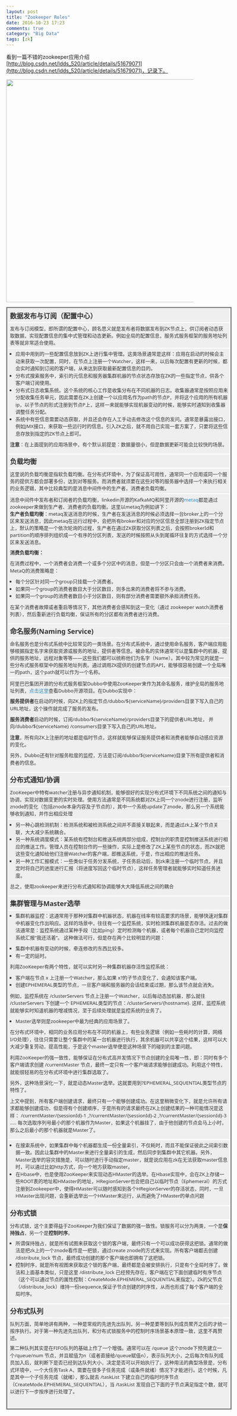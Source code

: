 ```yaml
---
layout: post
title: "Zookeeper Roles"
date: 2016-10-23 17:23
comments: true
category: "Big Data"
tags: [zk]
---
```


看到一篇不错的zookeeper应用介绍[http://blog.csdn.net/ldds_520/article/details/51679071](http://blog.csdn.net/ldds_520/article/details/51679071)，记录下。

<img src="http://7xqfqs.com1.z0.glb.clouddn.com/public/16-11-30/15982256.jpg" width="600px"/>

<!--more-->


<table cellspacing="0" cellpadding="0" style="margin:1em 0px 2em; padding:0px; width:607px; border-collapse:collapse; border-spacing:0px; color:rgb(51,51,51); font-family:'Segoe UI',Calibri,'Myriad Pro',Myriad,'Trebuchet MS',Helvetica,Arial,sans-serif; font-size:13px; border-style:solid">
<tbody>
<tr>
<td valign="top" bgcolor="#8CEA00" width="909" style="margin:0px; padding:5px; border:2px solid rgb(255,255,255); font-size:18px; background:rgb(239,239,239)">
<strong>数据发布与订阅（配置中心）</strong></td>
</tr>
<tr>
<td valign="top" bgcolor="#C2C287" width="909" style="margin:0px; padding:5px; border:2px solid rgb(255,255,255); background:rgb(239,239,239)">
发布与订阅模型，即所谓的配置中心，顾名思义就是发布者将数据发布到ZK节点上，供订阅者动态获取数据，实现配置信息的集中式管理和动态更新。例如全局的配置信息，服务式服务框架的服务地址列表等就非常适合使用。</td>
</tr>
<tr>
<td valign="top" bgcolor="#D0D0D0" width="909" style="margin:0px; padding:5px; border:2px solid rgb(255,255,255); background:rgb(239,239,239)">
<ul style="margin:0px 0px 10px 15px; padding:0px; list-style-position:outside; line-height:19.5px">
<li style="margin:0px; padding:0px">应用中用到的一些配置信息放到ZK上进行集中管理。这类场景通常是这样：应用在启动的时候会主动来获取一次配置，同时，在节点上注册一个Watcher，这样一来，以后每次配置有更新的时候，都会实时通知到订阅的客户端，从来达到获取最新配置信息的目的。</li><li style="margin:0px; padding:0px">分布式搜索服务中，索引的元信息和服务器集群机器的节点状态存放在ZK的一些指定节点，供各个客户端订阅使用。</li><li style="margin:0px; padding:0px">分布式日志收集系统。这个系统的核心工作是收集分布在不同机器的日志。收集器通常是按照应用来分配收集任务单元，因此需要在ZK上创建一个以应用名作为path的节点P，并将这个应用的所有机器ip，以子节点的形式注册到节点P上，这样一来就能够实现机器变动的时候，能够实时通知到收集器调整任务分配。</li><li style="margin:0px; padding:0px">系统中有些信息需要动态获取，并且还会存在人工手动去修改这个信息的发问。通常是暴露出接口，例如JMX接口，来获取一些运行时的信息。引入ZK之后，就不用自己实现一套方案了，只要将这些信息存放到指定的ZK节点上即可。</li></ul>
<p style="margin-top:0.25em; margin-bottom:0.75em; padding-top:0px; padding-bottom:0px; line-height:19.5px">
<strong>注意</strong>：在上面提到的应用场景中，有个默认前提是：数据量很小，但是数据更新可能会比较快的场景。</p>
</td>
</tr>
<tr>
<td valign="top" bgcolor="#8CEA00" width="909" style="margin:0px; padding:5px; border:2px solid rgb(255,255,255); font-size:18px; background:rgb(239,239,239)">
<strong>负载均衡</strong></td>
</tr>
<tr>
<td valign="top" bgcolor="#C2C287" width="909" style="margin:0px; padding:5px; border:2px solid rgb(255,255,255); background:rgb(239,239,239)">
这里说的负载均衡是指软负载均衡。在分布式环境中，为了保证高可用性，通常同一个应用或同一个服务的提供方都会部署多份，达到对等服务。而消费者就须要在这些对等的服务器中选择一个来执行相关的业务逻辑，其中比较典型的是消息中间件中的生产者，消费者负载均衡。<strong></strong></td>
</tr>
<tr>
<td valign="top" bgcolor="#D0D0D0" width="909" style="margin:0px; padding:5px; border:2px solid rgb(255,255,255); background:rgb(239,239,239)">
消息中间件中发布者和订阅者的负载均衡，linkedin开源的KafkaMQ和阿里开源的<a target="_blank" href="http://metaq.taobao.org/" style="color:rgb(45,138,199); text-decoration:none; outline:none">metaq</a>都是通过zookeeper来做到生产者、消费者的负载均衡。这里以metaq为例如讲下：<br>
<strong>生产者负载均衡</strong>：metaq发送消息的时候，生产者在发送消息的时候必须选择一台broker上的一个分区来发送消息，因此metaq在运行过程中，会把所有broker和对应的分区信息全部注册到ZK指定节点上，默认的策略是一个依次轮询的过程，生产者在通过ZK获取分区列表之后，会按照brokerId和partition的顺序排列组织成一个有序的分区列表，发送的时候按照从头到尾循环往复的方式选择一个分区来发送消息。
<p style="margin-top:0.25em; margin-bottom:0.75em; padding-top:0px; padding-bottom:0px; line-height:19.5px">
</p>
<p style="margin-top:0.25em; margin-bottom:0.75em; padding-top:0px; padding-bottom:0px; line-height:19.5px">
<strong>消费负载均衡：</strong></p>
<p style="margin-top:0.25em; margin-bottom:0.75em; padding-top:0px; padding-bottom:0px; line-height:19.5px">
在消费过程中，一个消费者会消费一个或多个分区中的消息，但是一个分区只会由一个消费者来消费。MetaQ的消费策略是：</p>
<ul style="margin:0px 0px 10px 15px; padding:0px; list-style-position:outside; line-height:19.5px">
<li style="margin:0px; padding:0px">每个分区针对同一个group只挂载一个消费者。</li><li style="margin:0px; padding:0px">如果同一个group的消费者数目大于分区数目，则多出来的消费者将不参与消费。</li><li style="margin:0px; padding:0px">如果同一个group的消费者数目小于分区数目，则有部分消费者需要额外承担消费任务。</li></ul>
<p style="margin-top:0.25em; margin-bottom:0.75em; padding-top:0px; padding-bottom:0px; line-height:19.5px">
在某个消费者故障或者重启等情况下，其他消费者会感知到这一变化（通过 zookeeper watch消费者列表），然后重新进行负载均衡，保证所有的分区都有消费者进行消费。</p>
</td>
</tr>
<tr>
<td valign="top" bgcolor="#8CEA00" width="909" style="margin:0px; padding:5px; border:2px solid rgb(255,255,255); font-size:18px; background:rgb(239,239,239)">
<strong>命名服务(Naming Service)</strong></td>
</tr>
<tr>
<td valign="top" bgcolor="#C2C287" width="909" style="margin:0px; padding:5px; border:2px solid rgb(255,255,255); background:rgb(239,239,239)">
命名服务也是分布式系统中比较常见的一类场景。在分布式系统中，通过使用命名服务，客户端应用能够根据指定名字来获取资源或服务的地址，提供者等信息。被命名的实体通常可以是集群中的机器，提供的服务地址，远程对象等等——这些我们都可以统称他们为名字（Name）。其中较为常见的就是一些分布式服务框架中的服务地址列表。通过调用ZK提供的创建节点的API，能够很容易创建一个全局唯一的path，这个path就可以作为一个名称。<strong></strong></td>
</tr>
<tr>
<td valign="top" bgcolor="#D0D0D0" width="909" style="margin:0px; padding:5px; border:2px solid rgb(255,255,255); background:rgb(239,239,239)">
阿里巴巴集团开源的分布式服务框架Dubbo中使用ZooKeeper来作为其命名服务，维护全局的服务地址列表，<a target="_blank" href="http://code.alibabatech.com/wiki/display/dubbo/Home" style="color:rgb(45,138,199); text-decoration:none; outline:none">点击这里</a>查看Dubbo开源项目。在Dubbo实现中：
<p style="margin-top:0.25em; margin-bottom:0.75em; padding-top:0px; padding-bottom:0px; line-height:19.5px">
</p>
<p style="margin-top:0.25em; margin-bottom:0.75em; padding-top:0px; padding-bottom:0px; line-height:19.5px">
<strong>服务提供者</strong>在启动的时候，向ZK上的指定节点/dubbo/${serviceName}/providers目录下写入自己的URL地址，这个操作就完成了服务的发布。</p>
<p style="margin-top:0.25em; margin-bottom:0.75em; padding-top:0px; padding-bottom:0px; line-height:19.5px">
<strong>服务消费者</strong>启动的时候，订阅/dubbo/${serviceName}/providers目录下的提供者URL地址， 并向/dubbo/${serviceName} /consumers目录下写入自己的URL地址。</p>
<p style="margin-top:0.25em; margin-bottom:0.75em; padding-top:0px; padding-bottom:0px; line-height:19.5px">
<strong>注意</strong>，所有向ZK上注册的地址都是临时节点，这样就能够保证服务提供者和消费者能够自动感应资源的变化。</p>
<p style="margin-top:0.25em; margin-bottom:0.75em; padding-top:0px; padding-bottom:0px; line-height:19.5px">
另外，Dubbo还有针对服务粒度的监控，方法是订阅/dubbo/${serviceName}目录下所有提供者和消费者的信息。</p>
</td>
</tr>
<tr>
<td valign="top" bgcolor="#8CEA00" width="909" style="margin:0px; padding:5px; border:2px solid rgb(255,255,255); font-size:18px; background:rgb(239,239,239)">
<strong>分布式通知/协调</strong></td>
</tr>
<tr>
<td valign="top" bgcolor="#C2C287" width="909" style="margin:0px; padding:5px; border:2px solid rgb(255,255,255); background:rgb(239,239,239)">
ZooKeeper中特有watcher注册与异步通知机制，能够很好的实现分布式环境下不同系统之间的通知与协调，实现对数据变更的实时处理。使用方法通常是不同系统都对ZK上同一个znode进行注册，监听znode的变化（包括znode本身内容及子节点的），其中一个系统update了znode，那么另一个系统能够收到通知，并作出相应处理</td>
</tr>
<tr>
<td valign="top" bgcolor="#D0D0D0" width="909" style="margin:0px; padding:5px; border:2px solid rgb(255,255,255); background:rgb(239,239,239)">
<ul style="margin:0px 0px 10px 15px; padding:0px; list-style-position:outside; line-height:19.5px">
<li style="margin:0px; padding:0px">另一种心跳检测机制：检测系统和被检测系统之间并不直接关联起来，而是通过zk上某个节点关联，大大减少系统耦合。</li><li style="margin:0px; padding:0px">另一种系统调度模式：某系统有控制台和推送系统两部分组成，控制台的职责是控制推送系统进行相应的推送工作。管理人员在控制台作的一些操作，实际上是修改了ZK上某些节点的状态，而ZK就把这些变化通知给他们注册Watcher的客户端，即推送系统，于是，作出相应的推送任务。</li><li style="margin:0px; padding:0px">另一种工作汇报模式：一些类似于任务分发系统，子任务启动后，到zk来注册一个临时节点，并且定时将自己的进度进行汇报（将进度写回这个临时节点），这样任务管理者就能够实时知道任务进度。</li></ul>
<p style="margin-top:0.25em; margin-bottom:0.75em; padding-top:0px; padding-bottom:0px; line-height:19.5px">
总之，使用zookeeper来进行分布式通知和协调能够大大降低系统之间的耦合</p>
</td>
</tr>
<tr>
<td valign="top" bgcolor="#8CEA00" width="909" style="margin:0px; padding:5px; border:2px solid rgb(255,255,255); font-size:18px; background:rgb(239,239,239)">
<strong>集群管理与Master选举</strong></td>
</tr>
<tr>
<td valign="top" bgcolor="#C2C287" width="909" style="margin:0px; padding:5px; border:2px solid rgb(255,255,255); background:rgb(239,239,239)">
<ul style="margin:0px 0px 10px 15px; padding:0px; list-style-position:outside; line-height:19.5px">
<li style="margin:0px; padding:0px">集群机器监控：这通常用于那种对集群中机器状态，机器在线率有较高要求的场景，能够快速对集群中机器变化作出响应。这样的场景中，往往有一个监控系统，实时检测集群机器是否存活。过去的做法通常是：监控系统通过某种手段（比如ping）定时检测每个机器，或者每个机器自己定时向监控系统汇报“我还活着”。 这种做法可行，但是存在两个比较明显的问题：</li></ul>
<ol style="margin:0px 0px 10px 15px; padding:0px; list-style-type:disc; list-style-position:outside; line-height:19.5px">
<li style="margin:0px; padding:0px">集群中机器有变动的时候，牵连修改的东西比较多。</li><li style="margin:0px; padding:0px">有一定的延时。</li></ol>
<p align="left" style="margin-top:0.25em; margin-bottom:0.75em; padding-top:0px; padding-bottom:0px; line-height:19.5px">
利用ZooKeeper有两个特性，就可以实时另一种集群机器存活性监控系统：</p>
<ol style="margin:0px 0px 10px 15px; padding:0px; list-style-type:disc; list-style-position:outside; line-height:19.5px">
<li style="margin:0px; padding:0px">客户端在节点 x 上注册一个Watcher，那么如果 x?的子节点变化了，会通知该客户端。</li><li style="margin:0px; padding:0px">创建EPHEMERAL类型的节点，一旦客户端和服务器的会话结束或过期，那么该节点就会消失。</li></ol>
<p align="left" style="margin-top:0.25em; margin-bottom:0.75em; padding-top:0px; padding-bottom:0px; line-height:19.5px">
例如，监控系统在 /clusterServers 节点上注册一个Watcher，以后每动态加机器，那么就往 /clusterServers 下创建一个 EPHEMERAL类型的节点：/clusterServers/{hostname}. 这样，监控系统就能够实时知道机器的增减情况，至于后续处理就是监控系统的业务了。</p>
<ul style="margin:0px 0px 10px 15px; padding:0px; list-style-position:outside; line-height:19.5px">
<li style="margin:0px; padding:0px">Master选举则是zookeeper中最为经典的应用场景了。</li></ul>
<p align="left" style="margin-top:0.25em; margin-bottom:0.75em; padding-top:0px; padding-bottom:0px; line-height:19.5px">
在分布式环境中，相同的业务应用分布在不同的机器上，有些业务逻辑（例如一些耗时的计算，网络I/O处理），往往只需要让整个集群中的某一台机器进行执行，其余机器可以共享这个结果，这样可以大大减少重复劳动，提高性能，于是这个master选举便是这种场景下的碰到的主要问题。</p>
<p align="left" style="margin-top:0.25em; margin-bottom:0.75em; padding-top:0px; padding-bottom:0px; line-height:19.5px">
利用ZooKeeper的强一致性，能够保证在分布式高并发情况下节点创建的全局唯一性，即：同时有多个客户端请求创建 /currentMaster 节点，最终一定只有一个客户端请求能够创建成功。利用这个特性，就能很轻易的在分布式环境中进行集群选取了。</p>
<p align="left" style="margin-top:0.25em; margin-bottom:0.75em; padding-top:0px; padding-bottom:0px; line-height:19.5px">
另外，这种场景演化一下，就是动态Master选举。这就要用到?EPHEMERAL_SEQUENTIAL类型节点的特性了。</p>
<p align="left" style="margin-top:0.25em; margin-bottom:0.75em; padding-top:0px; padding-bottom:0px; line-height:19.5px">
上文中提到，所有客户端创建请求，最终只有一个能够创建成功。在这里稍微变化下，就是允许所有请求都能够创建成功，但是得有个创建顺序，于是所有的请求最终在ZK上创建结果的一种可能情况是这样： /currentMaster/{sessionId}-1 ,?/currentMaster/{sessionId}-2 ,?/currentMaster/{sessionId}-3 ….. 每次选取序列号最小的那个机器作为Master，如果这个机器挂了，由于他创建的节点会马上小时，那么之后最小的那个机器就是Master了。</p>
</td>
</tr>
<tr>
<td valign="top" bgcolor="#D0D0D0" width="909" style="margin:0px; padding:5px; border:2px solid rgb(255,255,255); background:rgb(239,239,239)">
<ul style="margin:0px 0px 10px 15px; padding:0px; list-style-position:outside; line-height:19.5px">
<li style="margin:0px; padding:0px">在搜索系统中，如果集群中每个机器都生成一份全量索引，不仅耗时，而且不能保证彼此之间索引数据一致。因此让集群中的Master来进行全量索引的生成，然后同步到集群中其它机器。另外，Master选举的容灾措施是，可以随时进行手动指定master，就是说应用在zk在无法获取master信息时，可以通过比如http方式，向一个地方获取master。</li><li style="margin:0px; padding:0px">在Hbase中，也是使用ZooKeeper来实现动态HMaster的选举。在Hbase实现中，会在ZK上存储一些ROOT表的地址和HMaster的地址，HRegionServer也会把自己以临时节点（Ephemeral）的方式注册到Zookeeper中，使得HMaster可以随时感知到各个HRegionServer的存活状态，同时，一旦HMaster出现问题，会重新选举出一个HMaster来运行，从而避免了HMaster的单点问题</li></ul>
</td>
</tr>
<tr>
<td valign="top" bgcolor="#8CEA00" width="909" style="margin:0px; padding:5px; border:2px solid rgb(255,255,255); font-size:18px; background:rgb(239,239,239)">
<strong>分布式锁</strong></td>
</tr>
<tr>
<td valign="top" bgcolor="#C2C287" width="909" style="margin:0px; padding:5px; border:2px solid rgb(255,255,255); background:rgb(239,239,239)">
分布式锁，这个主要得益于ZooKeeper为我们保证了数据的强一致性。锁服务可以分为两类，一个是<strong>保持独占</strong>，另一个是<strong>控制时序</strong>。
<p style="margin-top:0.25em; margin-bottom:0.75em; padding-top:0px; padding-bottom:0px; line-height:19.5px">
</p>
<ul style="margin:0px 0px 10px 15px; padding:0px; list-style-position:outside; line-height:19.5px">
<li style="margin:0px; padding:0px">所谓保持独占，就是所有试图来获取这个锁的客户端，最终只有一个可以成功获得这把锁。通常的做法是把zk上的一个znode看作是一把锁，通过create znode的方式来实现。所有客户端都去创建 /distribute_lock 节点，最终成功创建的那个客户端也即拥有了这把锁。</li><li style="margin:0px; padding:0px">控制时序，就是所有视图来获取这个锁的客户端，最终都是会被安排执行，只是有个全局时序了。做法和上面基本类似，只是这里 /distribute_lock 已经预先存在，客户端在它下面创建临时有序节点（这个可以通过节点的属性控制：CreateMode.EPHEMERAL_SEQUENTIAL来指定）。Zk的父节点（/distribute_lock）维持一份sequence,保证子节点创建的时序性，从而也形成了每个客户端的全局时序。</li></ul>
</td>
</tr>
<tr>
<td valign="top" bgcolor="#8CEA00" width="909" style="margin:0px; padding:5px; border:2px solid rgb(255,255,255); font-size:18px; background:rgb(239,239,239)">
<strong>分布式队列</strong></td>
</tr>
<tr>
<td valign="top" bgcolor="#C2C287" width="909" style="margin:0px; padding:5px; border:2px solid rgb(255,255,255); background:rgb(239,239,239)">
队列方面，简单地讲有两种，一种是常规的先进先出队列，另一种是要等到队列成员聚齐之后的才统一按序执行。对于第一种先进先出队列，和分布式锁服务中的控制时序场景基本原理一致，这里不再赘述。
<p style="margin-top:0.25em; margin-bottom:0.75em; padding-top:0px; padding-bottom:0px; line-height:19.5px">
</p>
<p style="margin-top:0.25em; margin-bottom:0.75em; padding-top:0px; padding-bottom:0px; line-height:19.5px">
第二种队列其实是在FIFO队列的基础上作了一个增强。通常可以在 /queue 这个znode下预先建立一个/queue/num 节点，并且赋值为n（或者直接给/queue赋值n），表示队列大小，之后每次有队列成员加入后，就判断下是否已经到达队列大小，决定是否可以开始执行了。这种用法的典型场景是，分布式环境中，一个大任务Task A，需要在很多子任务完成（或条件就绪）情况下才能进行。这个时候，凡是其中一个子任务完成（就绪），那么就去 /taskList 下建立自己的临时时序节点（CreateMode.EPHEMERAL_SEQUENTIAL），当
 /taskList 发现自己下面的子节点满足指定个数，就可以进行下一步按序进行处理了。</p>
<div><br>
</div>
</td>
</tr>
</tbody>
</table>



